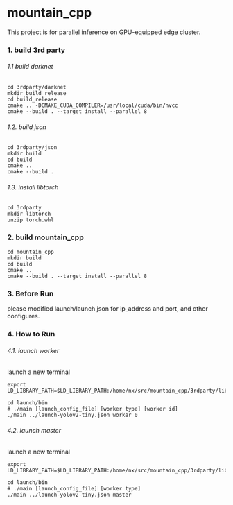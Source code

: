 # mountain_cpp

This project is for parallel inference on GPU-equipped edge cluster.

### 1. build 3rd party

###### 1.1 build darknet

```shell
cd 3rdparty/darknet
mkdir build_release
cd build_release
cmake .. -DCMAKE_CUDA_COMPILER=/usr/local/cuda/bin/nvcc
cmake --build . --target install --parallel 8
```

###### 1.2. build json

```shell
cd 3rdparty/json
mkdir build
cd build
cmake ..
cmake --build .
```

###### 1.3. install libtorch

```shell
cd 3rdparty
mkdir libtorch
unzip torch.whl
```

### 2. build mountain_cpp

```shell
cd mountain_cpp
mkdir build
cd build
cmake ..
cmake --build . --target install --parallel 8
```

### 3. Before Run

please modified launch/launch.json for ip_address and port, and other configures.

### 4. How to Run

###### 4.1. launch worker

launch a new terminal

```shell
export LD_LIBRARY_PATH=$LD_LIBRARY_PATH:/home/nx/src/mountain_cpp/3rdparty/libtorch/torch/lib:/home/nx/src/mountain_cpp/3rdparty/darknet

cd launch/bin
# ./main [launch_config_file] [worker type] [worker id]
./main ../launch-yolov2-tiny.json worker 0
```

###### 4.2. launch master

launch a new terminal

```shell
export LD_LIBRARY_PATH=$LD_LIBRARY_PATH:/home/nx/src/mountain_cpp/3rdparty/libtorch/torch/lib:/home/nx/src/mountain_cpp/3rdparty/darknet

cd launch/bin
# ./main [launch_config_file] [worker type]
./main ../launch-yolov2-tiny.json master
```



